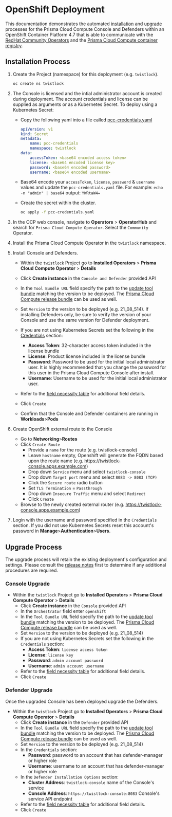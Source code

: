 # OpenShift Deployment

This documentation demonstrates the automated [installation](#installation-process) and [upgrade](#upgrade-process) processes for the Prisma Cloud Compute Console and Defenders within an OpenShift Container Platform 4.7 that is able to communicate with the [RedHat Community Operators](https://github.com/redhat-openshift-ecosystem/community-operators-prod/tree/main/operators) and the [Prisma Cloud Compute container registry](https://docs.prismacloudcompute.com/docs/compute_edition/install/twistlock_container_images.html).

## Installation Process
1. Create the Project (namespace) for this deployment (e.g. `twistlock`).
    ```bash
    oc create ns twistlock
    ```

2. The Console is licensed and the intial administrator account is created during deployment. The account credentials and license can be supplied as arguments or as a Kubernetes Secret. To deploy using a Kubernetes Secret:
    - Copy the following yaml into a file called [pcc-credentials.yaml](pcc-credentials.yaml)
    
        ```yaml
        apiVersion: v1
        kind: Secret
        metadata:
            name: pcc-credentials
            namespace: twistlock
        data:
            accessToken: <base64 encoded access token>
            license: <base64 encoded license key>
            password: <base64 encoded password>
            username: <base64 encoded username>
        ```
    
    - Base64 encode your `accessToken`, `license`, `password` & `username` values and update the `pcc-credentials.yaml` file. For example: ```echo -n "admin" | base64``` output: ```YWRtaW4=``` 
    
    - Create the secret within the cluster.
        ```bash
        oc apply -f pcc-credentials.yaml
        ```

3. In the OCP web console, navigate to **Operators** > **OperatorHub** and search for `Prisma Cloud Compute Operator`. Select the `Community` Operator.

4. Install the Prisma Cloud Compute Operator in the `twistlock` namespace.

5. Install Console and Defenders.
    - Within the `twistlock` Project go to **Installed Operators** > **Prisma Cloud Compute Operator** > **Details**
    - Click **Create instance** in the `Console and Defender` provided API
    - In the `Tool Bundle URL` field specify the path to the [update tool bundle](https://docs.prismacloudcompute.com/docs/government/isolated_upgrades/isolated_upgrades.html) matching the version to be deployed. The [Prisma Cloud Compute release bundle](https://docs.prismacloudcompute.com/docs/releases/release-information/download.html) can be used as well.  
    - Set `Version` to the version to be deployed (e.g. 21_08_514).
    If installing Defenders only, be sure to verify the version of your Console and use the same version for Defender deployment.
    - If you are not using Kubernetes Secrets set the following in the [Credentials](resource_spec.md) section: 

        - **Access Token**: 32-character access token included in the license bundle
        - **License**: Product license included in the license bundle
        - **Password**: Password to be used for the initial local administrator user. It is highly recommended that you change the password for this user in the Prisma Cloud Compute Console after install.
        - **Username**: Username to be used for the initial local administrator user.
    - Refer to the [field necessity table](resource_spec.md) for additional field details.
    - Click `Create`
    - Confirm that the Console and Defender containers are running in **Workloads**>**Pods**

6. Create OpenShift external route to the Console
    - Go to **Networking**>**Routes**
    - Click `Create Route`
        - Provide a `name` for the route (e.g. twistlock-console)
        - Leave `hostname` empty, Openshift will generate the FQDN based upon the route name (e.g. https://twistlock-console.apps.example.com)
        - Drop down `Service` menu and select `twistlock-console`
        - Drop down `Target port` menu and select `8083 -> 8083 (TCP)`
        - Click the `Secure route` radio button 
        - Set `TLS Termination` = `Passthrough`
        - Drop down `Insecure Traffic` menu and select `Redirect`
        - Click `Create`
    - Browse to the newly created external router (e.g. https://twistlock-console.apps.example.com)

7. Login with the username and password specified in the `Credentials` section. If you did not use Kubernetes Secrets reset this account's password in **Manage**>**Authentication**>**Users**.

## Upgrade Process
The upgrade process will retain the existing deployment's configuration and settings. Please consult the [release notes](https://docs.prismacloudcompute.com/docs/releases/release-information/latest.html) first to determine if any additional procedures are required.  

### Console Upgrade
- Within the `twistlock` Project go to **Installed Operators** > **Prisma Cloud Compute Operator** > **Details**
    - Click **Create instance** in the `Console` provided API
    - In the `Orchestrator` field enter `openshift`
    - In the `Tool Bundle URL` field specify the path to the [update tool bundle](https://docs.prismacloudcompute.com/docs/government/isolated_upgrades/isolated_upgrades.html) matching the version to be deployed. The [Prisma Cloud Compute release bundle](https://docs.prismacloudcompute.com/docs/releases/release-information/download.html) can be used as well.  
    - Set `Version` to the version to be deployed (e.g. 21_08_514)
    - If you are not using Kubernetes Secrets set the following in the `Credentials` section: 
        - **Access Token**: `license access token`
        - **License**: `license key`
        - **Password**: `admin account password`
        - **Username**: `admin account username`
    - Refer to the [field necessity table](resource_spec.md) for additional field details.
    - Click `Create`

### Defender Upgrade
Once the upgraded Console has been deployed upgrade the Defenders.
- Within the `twistlock` Project go to **Installed Operators** > **Prisma Cloud Compute Operator** > **Details**
    - Click **Create instance** in the `Defender` provided API
    - In the `Tool Bundle URL` field specify the path to the [update tool bundle](https://docs.prismacloudcompute.com/docs/government/isolated_upgrades/isolated_upgrades.html) matching the version to be deployed. The [Prisma Cloud Compute release bundle](https://docs.prismacloudcompute.com/docs/releases/release-information/download.html) can be used as well.   
    - Set `Version` to the version to be deployed (e.g. 21_08_514)
    - In the `Credentials` section: 
        - **Password**: password to an account that has defender-manager or higher role
        - **Username**: username to an account that has defender-manager or higher role
    - In the `Defender Installation Options` section:
        - **Cluster Address**: `twistlock-console` name of the Console's service
        - **Console Address**: `https://twistlock-console:8083` Console's service API endpoint
    - Refer to the [field necessity table](resource_spec.md) for additional field details.
    - Click `Create`
